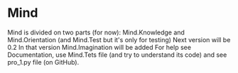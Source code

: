Mind
=====
Mind is divided on two parts (for now): Mind.Knowledge and Mind.Orientation (and Mind.Test but it's only for testing)
Next version will be 0.2
In that version Mind.Imagination will be added
For help see Documentation, use Mind.Tets file (and try to understand its code) and see pro_1.py file (on GitHub).

